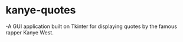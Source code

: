 # kanye-quotes
-A GUI application built on Tkinter for displaying quotes by the famous rapper Kanye West.
